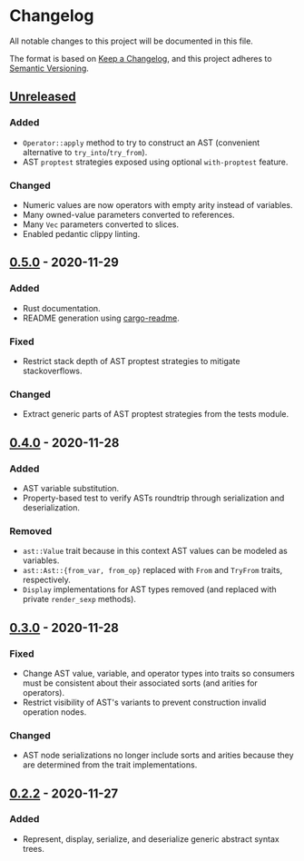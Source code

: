 # Changelog
All notable changes to this project will be documented in this file.

The format is based on [Keep a Changelog](https://keepachangelog.com/en/1.0.0/),
and this project adheres to [Semantic Versioning](https://semver.org/spec/v2.0.0.html).

## [Unreleased]
### Added
- `Operator::apply` method to try to construct an AST (convenient alternative to `try_into`/`try_from`).
- AST `proptest` strategies exposed using optional `with-proptest` feature.

### Changed
- Numeric values are now operators with empty arity instead of variables.
- Many owned-value parameters converted to references.
- Many `Vec` parameters converted to slices.
- Enabled pedantic clippy linting.

## [0.5.0] - 2020-11-29
### Added
- Rust documentation.
- README generation using [cargo-readme](https://github.com/livioribeiro/cargo-readme).

### Fixed
- Restrict stack depth of AST proptest strategies to mitigate stackoverflows.

### Changed
- Extract generic parts of AST proptest strategies from the tests module.

## [0.4.0] - 2020-11-28
### Added
- AST variable substitution.
- Property-based test to verify ASTs roundtrip through serialization and deserialization.

### Removed
- `ast::Value` trait because in this context AST values can be modeled as variables.
- `ast::Ast::{from_var, from_op}` replaced with `From` and `TryFrom` traits, respectively.
- `Display` implementations for AST types removed (and replaced with private `render_sexp` methods).

## [0.3.0] - 2020-11-28
### Fixed
- Change AST value, variable, and operator types into traits so consumers must be consistent about their associated sorts (and arities for operators).
- Restrict visibility of AST's variants to prevent construction invalid operation nodes.

### Changed
- AST node serializations no longer include sorts and arities because they are determined from the trait implementations.

## [0.2.2] - 2020-11-27
### Added
- Represent, display, serialize, and deserialize generic abstract syntax trees.

[Unreleased]: https://github.com/mx00s/syntastic/compare/0.5.0...HEAD
[0.5.0]: https://github.com/mx00s/syntastic/compare/0.4.0...0.5.0
[0.4.0]: https://github.com/mx00s/syntastic/compare/0.3.0...0.4.0
[0.3.0]: https://github.com/mx00s/syntastic/compare/0.2.2...0.3.0
[0.2.2]: https://github.com/mx00s/syntastic/compare/0.1.0...0.2.2
